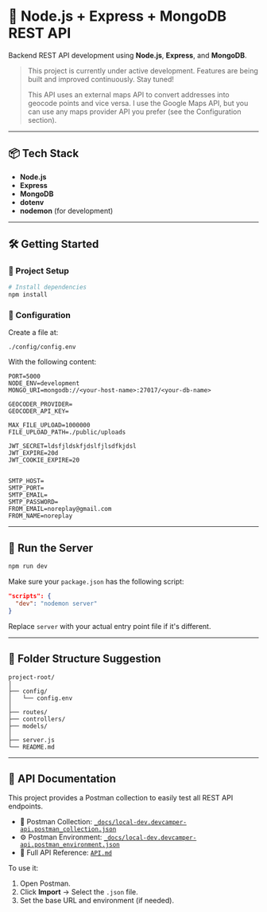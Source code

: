 
# 🚀 Node.js + Express + MongoDB REST API

Backend REST API development using **Node.js**, **Express**, and **MongoDB**.

> This project is currently under active development. Features are being built and improved continuously. Stay tuned!
>
> This API uses an external maps API to convert addresses into geocode points and vice versa. I use the Google Maps API, but you can use any maps provider API you prefer (see the Configuration section).
---

## 📦 Tech Stack

- **Node.js**
- **Express**
- **MongoDB**
- **dotenv**
- **nodemon** (for development)

---

## 🛠️ Getting Started

### 📁 Project Setup

```bash
# Install dependencies
npm install
```

### 📄 Configuration

Create a file at:

```
./config/config.env
```

With the following content:

```env
PORT=5000
NODE_ENV=development
MONGO_URI=mongodb://<your-host-name>:27017/<your-db-name>

GEOCODER_PROVIDER=
GEOCODER_API_KEY=

MAX_FILE_UPLOAD=1000000
FILE_UPLOAD_PATH=./public/uploads

JWT_SECRET=ldsfjldskfjdslfjlsdfkjdsl
JWT_EXPIRE=20d
JWT_COOKIE_EXPIRE=20


SMTP_HOST=
SMTP_PORT=
SMTP_EMAIL=
SMTP_PASSWORD=
FROM_EMAIL=noreplay@gmail.com
FROM_NAME=noreplay
```

---

## 🚀 Run the Server

```bash
npm run dev
```

Make sure your `package.json` has the following script:

```json
"scripts": {
  "dev": "nodemon server"
}
```

Replace `server` with your actual entry point file if it's different.

---

## 📁 Folder Structure Suggestion

```
project-root/
│
├── config/
│   └── config.env
│
├── routes/
├── controllers/
├── models/
│
├── server.js
└── README.md
```

---

## 📮 API Documentation

This project provides a Postman collection to easily test all REST API endpoints.

- 📂 Postman Collection: [`_docs/local-dev.devcamper-api.postman_collection.json`](./_docs/local-dev.devcamper-api.postman_collection.json)
- ⚙️ Postman Environment: [`_docs/local-dev.devcamper-api.postman_environment.json`](./_docs/local-dev.devcamper-api.postman_environment.json)
- 📘 Full API Reference: [`API.md`](./API.md)

To use it:
1. Open Postman.
2. Click **Import** → Select the `.json` file.
3. Set the base URL and environment (if needed).
